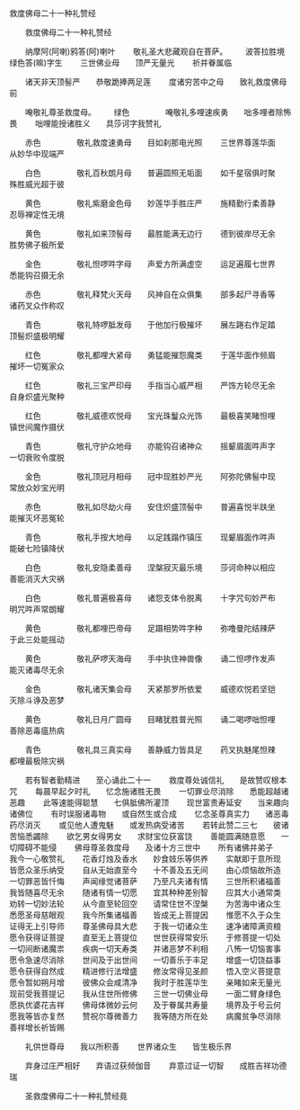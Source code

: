   救度佛母二十一种礼赞经
　　




　　救度佛母二十一种礼赞经

　　纳摩阿(阿喇)鸦答(阿)喇叶
　　敬礼圣大悲藏观自在菩萨。
　　波答拉胜境　　绿色答(嘛)字生
　　三世佛业母　　顶严无量光
　　祈并眷属临

　　诸天非天顶髻严　　恭敬跪捧两足莲
　　度诸穷苦中之母　　致礼救度佛母前

　　唵敬礼尊圣救度母。
　　绿色
　　
　　唵敬礼多哩速疾勇　　咄多哩者除怖畏
　　咄哩能授诸胜义　　具莎诃字我赞礼

　　赤色
　　
　　敬礼救度速勇母　　目如刹那电光照
　　三世界尊莲华面　　从妙华中现端严

　　白色
　　
　　敬礼百秋朗月母　　普遍圆照无垢面
　　如千星宿俱时聚　　殊胜威光超于彼

　　黄色
　　
　　敬礼紫磨金色母　　妙莲华手胜庄严
　　施精勤行柔善静　　忍辱禅定性无境

　　黄色
　　
　　敬礼如来顶髻母　　最胜能满无边行
　　德到彼岸尽无余　　胜势佛子极所爱

　　金色
　　
　　敬礼怛啰吽字母　　声爱方所满虚空
　　运足遍履七世界　　悉能钩召摄无余

　　赤色
　　
　　敬礼释梵火天母　　风神自在众俱集
　　部多起尸寻香等　　诸药叉众作称叹

　　青色
　　
　　敬礼特啰胝发母　　于他加行极摧坏
　　展左踡右作足踏　　顶髻炽盛极明耀

　　红色
　　
　　敬礼都哩大紧母　　勇猛能摧怨魔类
　　于莲华面作频眉　　摧坏一切冤家众

　　红色
　　
　　敬礼三宝严印母　　手指当心威严相
　　严饰方轮尽无余　　自身炽盛光聚种

　　红色
　　
　　敬礼威德欢悦母　　宝光珠鬘众光饰
　　最极喜笑睹怛哩　　镇世间魔作摄伏

　　青色
　　
　　敬礼守护众地母　　亦能钩召诸神众
　　摇颦眉面吽声字　　一切衰败令度脱

　　金色
　　
　　敬礼顶冠月相母　　冠中现胜妙严光
　　阿弥陀佛髻中现　　常放众妙宝光明

　　赤色
　　
　　敬礼如尽劫火母　　安住炽盛顶髻中
　　普遍喜悦半趺坐　　能摧灭坏恶冤轮

　　青色
　　
　　敬礼手按大地母　　以足践蹋作镇压
　　现颦眉面作吽声　　能破七险镇降伏

　　白色
　　
　　敬礼安隐柔善母　　涅槃寂灭最乐境
　　莎诃命种以相应　　善能消灭大灾祸

　　白色
　　
　　敬礼普遍极喜母　　诸怨支体令脱离
　　十字咒句妙严布　　明咒吽声常朗耀

　　黄色
　　
　　敬礼都哩巴帝母　　足蹑相势吽字种
　　弥噜曼陀结辣萨　　于此三处能摇动

　　黄色
　　
　　敬礼萨啰天海母　　手中执住神兽像
　　诵二怛啰作发声　　能灭诸毒尽无余

　　金色
　　
　　敬礼诸天集会母　　天紧那罗所依爱
　　威德欢悦若坚铠　　灭除斗诤及恶梦

　　黄色
　　
　　敬礼日月广圆母　　目睹犹胜普光照
　　诵二喝啰咄怛哩　　善除恶毒瘟热病

　　青色
　　
　　敬礼具三真实母　　善静威力皆具足
　　药叉执魅尾怛辣　　都哩最极除灾祸

　　若有智者勤精进　　至心诵此二十一
　　救度尊处诚信礼　　是故赞叹根本咒
　　每晨早起夕时礼　　忆念施诸胜无畏
　　一切罪业尽消除　　悉能超越诸恶趣
　　此等速能得聪慧　　七俱胝佛所灌顶
　　现世富贵寿延安　　当来趣向诸佛位
　　有时误服诸毒物　　或自然生或合成
　　忆念圣尊真实力　　诸恶毒药尽消灭
　　或见他人遭鬼魅　　或发热病受诸苦
　　若转此赞二三七　　彼诸苦恼悉蠲除
　　欲乞男女得男女　　求财宝位获富饶
　　善能圆满随意愿　　一切障碍不能侵
　　佛母尊圣救度母　　及诸十方三世中
　　所有诸佛并弟子　　我今一心敬赞礼
　　花香灯烛及香水　　妙食妓乐等供养
　　实献即于意所现　　皆愿众圣乐纳受
　　自从无始直至今　　十不善及五无间
　　由心烦恼故所造　　一切罪恶皆忏悔
　　声闻缘觉诸菩萨　　乃至凡夫诸有情
　　三世所积诸福善　　我皆随喜尽无余
　　随诸有情一切愿　　宜其种种差别智
　　应其大小通常类　　劝转一切妙法轮
　　从今直至轮回空　　请常住世不涅槃
　　为苦海中诸众生　　悉愿圣母慈眼观
　　我今所集诸福善　　皆成无上菩提因
　　惟愿不久于众生　　证得无上引导师
　　尊圣佛母具大悲　　于我一切诸众生
　　速净诸障满资粮　　愿令获得证菩提
　　直至无上菩提位　　世世获得常安乐
　　于修菩提一切处　　一切间断诸魔祟
　　疾病一切天寿类　　并诸恶梦不利相
　　八怖一切恼害事　　愿令急速尽消除
　　世间及于出世间　　一切善乐于丰足
　　增盛一切饶益事　　愿令获得自然成
　　精进修行法增盛　　修汝常得见圣颜
　　悟入空义菩提意　　愿令暂如朔月增
　　彼佛众会咸清净　　我时于胜莲华生
　　亲睹如来无量光　　现前受我菩提记
　　我从住世所修佛　　三世一切佛业母
　　一面二臂身绿色　　愿执优婆花吉祥
　　佛母体微妙云何　　及于眷属共寿量
　　境界及于号云何　　愿我等皆亦复然
　　赞祝尔尊微善力　　我等随方所在处
　　病魔贫争尽消除　　善祥增长祈皆赐

　　礼供世尊母　　我以所积善
　　世界诸众生　　皆生极乐界

　　弃身过庄严相好　　弃语过获频伽音
　　弃意过证一切智　　成胜吉祥功德瑞


　　圣救度佛母二十一种礼赞经竟


